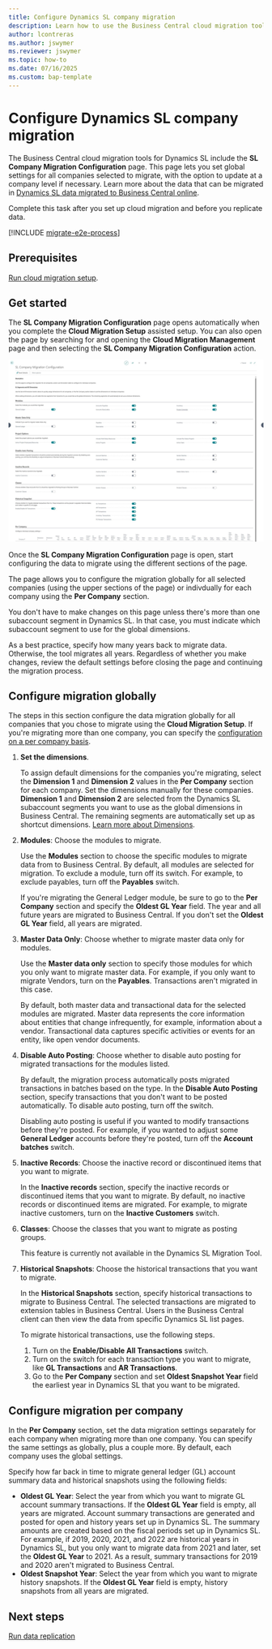 ```yaml
---
title: Configure Dynamics SL company migration
description: Learn how to use the Business Central cloud migration tools to specify the Dynamics SL company data for migrating to Business Central on-premises.
author: lcontreras
ms.author: jswymer
ms.reviewer: jswymer
ms.topic: how-to 
ms.date: 07/16/2025
ms.custom: bap-template
---
```


# Configure Dynamics SL company migration

The Business Central cloud migration tools for Dynamics SL include the **SL Company Migration Configuration** page. This page lets you set global settings for all companies selected to migrate, with the option to update at a company level if necessary. Learn more about the data that can be migrated in [Dynamics SL data migrated to Business Central online](migrate-dynamics-SL.md).

Complete this task after you set up cloud migration and before you replicate data.

[!INCLUDE [migrate-e2e-process](../developer/includes/migrate-e2e-process-SL.md)]

## Prerequisites

[Run cloud migration setup](migration-setup-SL.md).

## Get started

The **SL Company Migration Configuration** page opens automatically when you complete the **Cloud Migration Setup** assisted setup. You can also open the page by searching for and opening the **Cloud Migration Management** page and then selecting the **SL Company Migration Configuration** action.

![Shows SL company migration configuration page](../media/SL-Company-migration-Configuration-v2.jpg)

Once the **SL Company Migration Configuration** page is open, start configuring the data to migrate using the different sections of the page.

The page allows you to configure the migration globally for all selected companies (using the upper sections of the page) or indivdually for each company using the **Per Company** section.

You don't have to make changes on this page unless there's more than one subaccount segment in Dynamics SL. In that case, you must indicate which subaccount segment to use for the global dimensions.

As a best practice, specify how many years back to migrate data. Otherwise, the tool migrates all years. Regardless of whether you make changes, review the default settings before closing the page and continuing the migration process.

## Configure migration globally

The steps in this section configure the data migration globally for all companies that you chose to migrate using the **Cloud Migration Setup**. If you're migrating more than one company, you can specify the [configuration on a per company basis](#configure-migration-per-company).

1. **Set the dimensions**.

   To assign default dimensions for the companies you're migrating, select the **Dimension 1** and **Dimension 2** values in the **Per Company** section for each company. Set the dimensions manually for these companies. **Dimension 1** and **Dimension 2** are selected from the Dynamics SL subaccount segments you want to use as the global dimensions in Business Central. The remaining segments are automatically set up as shortcut dimensions.  [Learn more about Dimensions](/dynamics365/business-central/finance-dimensions).

1. **Modules**: Choose the modules to migrate.

   Use the **Modules** section to choose the specific modules to migrate data from to Business Central. By default, all modules are selected for migration. To exclude a module, turn off its switch. For example, to exclude payables, turn off the **Payables** switch.

   If you're migrating the General Ledger module, be sure to go to the **Per Company** section and specify the **Oldest GL Year** field. The year and all future years are migrated to Business Central. If you don't set the **Oldest GL Year** field, all years are migrated.

1. **Master Data Only**: Choose whether to migrate master data only for modules.

   Use the **Master data only** section to specify those modules for which you only want to migrate master data. For example, if you only want to migrate Vendors, turn on the **Payables**. Transactions aren't migrated in this case.

   By default, both master data and transactional data for the selected modules are migrated. Master data represents the core information about entities that change infrequently, for example, information about a vendor. Transactional data captures specific activities or events for an entity, like open vendor documents.

1. **Disable Auto Posting**: Choose whether to disable auto posting for migrated transactions for the modules listed.

   By default, the migration process automatically posts migrated transactions in batches based on the type. In the **Disable Auto Posting** section, specify transactions that you don't want to be posted automatically. To disable auto posting, turn off the switch.

   Disabling auto posting is useful if you wanted to modify transactions before they're posted. For example, if you wanted to adjust some **General Ledger** accounts before they're posted, turn off the **Account batches** switch.

1. **Inactive Records**: Choose the inactive record or discontinued items that you want to migrate.

   In the **Inactive records** section, specify the inactive records or discontinued items that you want to migrate. By default, no inactive records or discontinued items are migrated. For example, to migrate inactive customers, turn on the **Inactive Customers** switch.

1. **Classes**: Choose the classes that you want to migrate as posting groups.

   This feature is currently not available in the Dynamics SL Migration Tool.

1. **Historical Snapshots**: Choose the historical transactions that you want to migrate.

   In the **Historical Snapshots** section, specify historical transactions to migrate to Business Central. The selected transactions are migrated to extension tables in Business Central. Users in the Business Central client can then view the data from specific Dynamics SL list pages.

   To migrate historical transactions, use the following steps.
   1. Turn on the **Enable/Disable All Transactions** switch.
   1. Turn on the switch for each transaction type you want to migrate, like **GL Transactions** and **AR Transactions**.
   1. Go to the **Per Company** section and set **Oldest Snapshot Year** field the earliest year in Dynamics SL that you want to be migrated.

## Configure migration per company

In the **Per Company** section, set the data migration settings separately for each company when migrating more than one company. You can specify the same settings as globally, plus a couple more. By default, each company uses the global settings.

Specify how far back in time to migrate general ledger (GL) account summary data and historical snapshots using the following fields:

- **Oldest GL Year**: Select the year from which you want to migrate GL account summary transactions. If the **Oldest GL Year** field is empty, all years are migrated. Account summary transactions are generated and posted for open and history years set up in Dynamics SL. The summary amounts are created based on the fiscal periods set up in Dynamics SL. For example, if 2019, 2020, 2021, and 2022 are historical years in Dynamics SL, but you only want to migrate data from 2021 and later, set the **Oldest GL Year** to 2021. As a result, summary transactions for 2019 and 2020 aren't migrated to Business Central.
- **Oldest Snapshot Year**: Select the year from which you want to migrate history snapshots. If the **Oldest GL Year** field is empty, history snapshots from all years are migrated.

## Next steps

[Run data replication](migrate-data-replication-run-sl.md)
